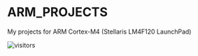 # ARM_PROJECTS
My projects for ARM Cortex-M4 (Stellaris LM4F120 LaunchPad)

![visitors](https://visitor-badge.glitch.me/badge?page_id=VladimirBakum.ARM_PROJECTS)

